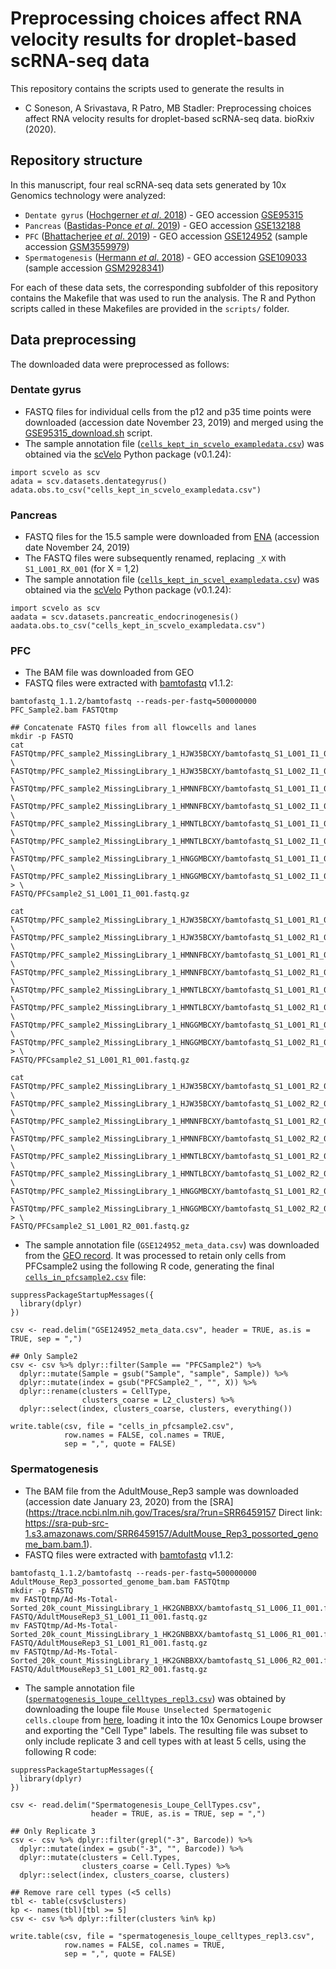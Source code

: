 # Preprocessing choices affect RNA velocity results for droplet-based scRNA-seq data

This repository contains the scripts used to generate the results in 

* C Soneson, A Srivastava, R Patro, MB Stadler: Preprocessing choices affect RNA velocity results for droplet-based scRNA-seq data. bioRxiv (2020).

## Repository structure

In this manuscript, four real scRNA-seq data sets generated by 10x Genomics technology were analyzed:

* `Dentate gyrus` ([Hochgerner _et al_. 2018](https://www.ncbi.nlm.nih.gov/pubmed/29335606)) - GEO accession [GSE95315](https://www.ncbi.nlm.nih.gov/geo/query/acc.cgi?acc=GSE95315)
* `Pancreas` ([Bastidas-Ponce _et al_. 2019](https://www.ncbi.nlm.nih.gov/pubmed/31160421)) - GEO accession [GSE132188](https://www.ncbi.nlm.nih.gov/geo/query/acc.cgi?acc=GSE132188)
* `PFC` ([Bhattacherjee _et al_. 2019](https://www.ncbi.nlm.nih.gov/pubmed/31519873)) - GEO accession [GSE124952](https://www.ncbi.nlm.nih.gov/geo/query/acc.cgi?acc=GSE124952) (sample accession [GSM3559979](https://www.ncbi.nlm.nih.gov/geo/query/acc.cgi?acc=GSM3559979))
* `Spermatogenesis` ([Hermann _et al_. 2018](https://www.ncbi.nlm.nih.gov/pubmed/30404016)) - GEO accession [GSE109033](https://www.ncbi.nlm.nih.gov/geo/query/acc.cgi?acc=GSE109033) (sample accession [GSM2928341](https://www.ncbi.nlm.nih.gov/geo/query/acc.cgi?acc=GSM2928341))

For each of these data sets, the corresponding subfolder of this repository contains the Makefile that was used to run the analysis. The R and Python scripts called in these Makefiles are provided in the `scripts/` folder. 

## Data preprocessing

The downloaded data were preprocessed as follows:

### Dentate gyrus

* FASTQ files for individual cells from the p12 and p35 time points were downloaded (accession date November 23, 2019) and merged using the [GSE95315_download.sh](dentate_gyrus_mouse/data_preprocessing/GSE95315_download.sh) script.
* The sample annotation file ([`cells_kept_in_scvelo_exampledata.csv`](dentate_gyrus_mouse/data_preprocessing/cells_kept_in_scvelo_exampledata.csv)) was obtained via the [scVelo](https://scvelo.readthedocs.io/) Python package (v0.1.24):

```
import scvelo as scv
adata = scv.datasets.dentategyrus()
adata.obs.to_csv("cells_kept_in_scvelo_exampledata.csv")
```

### Pancreas

* FASTQ files for the 15.5 sample were downloaded from [ENA](https://www.ebi.ac.uk/ena/data/view/SRR9201794) (accession date November 24, 2019)
* The FASTQ files were subsequently renamed, replacing `_X` with `S1_L001_RX_001` (for X = 1,2)
* The sample annotation file ([`cells_kept_in_scvel_exampledata.csv`](pancreas_mouse/data_preprocessing/cells_kept_in_scvelo_exampledata.csv)) was obtained via the [scVelo](https://scvelo.readthedocs.io/) Python package (v0.1.24):

```
import scvelo as scv
aadata = scv.datasets.pancreatic_endocrinogenesis()
aadata.obs.to_csv("cells_kept_in_scvelo_exampledata.csv")
```

### PFC

* The BAM file was downloaded from GEO
* FASTQ files were extracted with [bamtofastq]() v1.1.2:

```
bamtofastq_1.1.2/bamtofastq --reads-per-fastq=500000000 PFC_Sample2.bam FASTQtmp

## Concatenate FASTQ files from all flowcells and lanes
mkdir -p FASTQ
cat FASTQtmp/PFC_sample2_MissingLibrary_1_HJW35BCXY/bamtofastq_S1_L001_I1_001.fastq.gz \
FASTQtmp/PFC_sample2_MissingLibrary_1_HJW35BCXY/bamtofastq_S1_L002_I1_001.fastq.gz \
FASTQtmp/PFC_sample2_MissingLibrary_1_HMNNFBCXY/bamtofastq_S1_L001_I1_001.fastq.gz \
FASTQtmp/PFC_sample2_MissingLibrary_1_HMNNFBCXY/bamtofastq_S1_L002_I1_001.fastq.gz \
FASTQtmp/PFC_sample2_MissingLibrary_1_HMNTLBCXY/bamtofastq_S1_L001_I1_001.fastq.gz \
FASTQtmp/PFC_sample2_MissingLibrary_1_HMNTLBCXY/bamtofastq_S1_L002_I1_001.fastq.gz \
FASTQtmp/PFC_sample2_MissingLibrary_1_HNGGMBCXY/bamtofastq_S1_L001_I1_001.fastq.gz \
FASTQtmp/PFC_sample2_MissingLibrary_1_HNGGMBCXY/bamtofastq_S1_L002_I1_001.fastq.gz > \
FASTQ/PFCsample2_S1_L001_I1_001.fastq.gz

cat FASTQtmp/PFC_sample2_MissingLibrary_1_HJW35BCXY/bamtofastq_S1_L001_R1_001.fastq.gz \
FASTQtmp/PFC_sample2_MissingLibrary_1_HJW35BCXY/bamtofastq_S1_L002_R1_001.fastq.gz \
FASTQtmp/PFC_sample2_MissingLibrary_1_HMNNFBCXY/bamtofastq_S1_L001_R1_001.fastq.gz \
FASTQtmp/PFC_sample2_MissingLibrary_1_HMNNFBCXY/bamtofastq_S1_L002_R1_001.fastq.gz \
FASTQtmp/PFC_sample2_MissingLibrary_1_HMNTLBCXY/bamtofastq_S1_L001_R1_001.fastq.gz \
FASTQtmp/PFC_sample2_MissingLibrary_1_HMNTLBCXY/bamtofastq_S1_L002_R1_001.fastq.gz \
FASTQtmp/PFC_sample2_MissingLibrary_1_HNGGMBCXY/bamtofastq_S1_L001_R1_001.fastq.gz \
FASTQtmp/PFC_sample2_MissingLibrary_1_HNGGMBCXY/bamtofastq_S1_L002_R1_001.fastq.gz > \
FASTQ/PFCsample2_S1_L001_R1_001.fastq.gz

cat FASTQtmp/PFC_sample2_MissingLibrary_1_HJW35BCXY/bamtofastq_S1_L001_R2_001.fastq.gz \
FASTQtmp/PFC_sample2_MissingLibrary_1_HJW35BCXY/bamtofastq_S1_L002_R2_001.fastq.gz \
FASTQtmp/PFC_sample2_MissingLibrary_1_HMNNFBCXY/bamtofastq_S1_L001_R2_001.fastq.gz \
FASTQtmp/PFC_sample2_MissingLibrary_1_HMNNFBCXY/bamtofastq_S1_L002_R2_001.fastq.gz \
FASTQtmp/PFC_sample2_MissingLibrary_1_HMNTLBCXY/bamtofastq_S1_L001_R2_001.fastq.gz \
FASTQtmp/PFC_sample2_MissingLibrary_1_HMNTLBCXY/bamtofastq_S1_L002_R2_001.fastq.gz \
FASTQtmp/PFC_sample2_MissingLibrary_1_HNGGMBCXY/bamtofastq_S1_L001_R2_001.fastq.gz \
FASTQtmp/PFC_sample2_MissingLibrary_1_HNGGMBCXY/bamtofastq_S1_L002_R2_001.fastq.gz > \
FASTQ/PFCsample2_S1_L001_R2_001.fastq.gz
```

* The sample annotation file (`GSE124952_meta_data.csv`) was downloaded from the [GEO record](). It was processed to retain only cells from PFCsample2 using the following R code, generating the final [`cells_in_pfcsample2.csv`](pfc_mouse/data_preprocessing/cells_in_pfcsample2.csv) file:

```
suppressPackageStartupMessages({
  library(dplyr)
})

csv <- read.delim("GSE124952_meta_data.csv", header = TRUE, as.is = TRUE, sep = ",")

## Only Sample2
csv <- csv %>% dplyr::filter(Sample == "PFCSample2") %>%
  dplyr::mutate(Sample = gsub("Sample", "sample", Sample)) %>%
  dplyr::mutate(index = gsub("PFCSample2_", "", X)) %>%
  dplyr::rename(clusters = CellType,
                clusters_coarse = L2_clusters) %>%
  dplyr::select(index, clusters_coarse, clusters, everything())

write.table(csv, file = "cells_in_pfcsample2.csv",
            row.names = FALSE, col.names = TRUE,
            sep = ",", quote = FALSE)
```

### Spermatogenesis

* The BAM file from the AdultMouse_Rep3 sample was downloaded (accession date January 23, 2020) from the [SRA](https://trace.ncbi.nlm.nih.gov/Traces/sra/?run=SRR6459157
Direct link: https://sra-pub-src-1.s3.amazonaws.com/SRR6459157/AdultMouse_Rep3_possorted_genome_bam.bam.1).
* FASTQ files were extracted with [bamtofastq]() v1.1.2:

```
bamtofastq_1.1.2/bamtofastq --reads-per-fastq=500000000 AdultMouse_Rep3_possorted_genome_bam.bam FASTQtmp
mkdir -p FASTQ
mv FASTQtmp/Ad-Ms-Total-Sorted_20k_count_MissingLibrary_1_HK2GNBBXX/bamtofastq_S1_L006_I1_001.fastq.gz FASTQ/AdultMouseRep3_S1_L001_I1_001.fastq.gz
mv FASTQtmp/Ad-Ms-Total-Sorted_20k_count_MissingLibrary_1_HK2GNBBXX/bamtofastq_S1_L006_R1_001.fastq.gz FASTQ/AdultMouseRep3_S1_L001_R1_001.fastq.gz
mv FASTQtmp/Ad-Ms-Total-Sorted_20k_count_MissingLibrary_1_HK2GNBBXX/bamtofastq_S1_L006_R2_001.fastq.gz FASTQ/AdultMouseRep3_S1_L001_R2_001.fastq.gz
```

* The sample annotation file ([`spermatogenesis_loupe_celltypes_repl3.csv`](spermatogenesis_mouse/data_preprocessing/spermatogenesis_loupe_celltypes_repl3.csv)) was obtained by downloading the loupe file `Mouse Unselected Spermatogenic cells.cloupe` from [here](https://data.mendeley.com/datasets/kxd5f8vpt4/1#file-fe79c10b-c42e-472e-9c7e-9a9873d9b3d8), loading it into the 10x Genomics Loupe browser and exporting the "Cell Type" labels. The resulting file was subset to only include replicate 3 and cell types with at least 5 cells, using the following R code:

```
suppressPackageStartupMessages({
  library(dplyr)
})

csv <- read.delim("Spermatogenesis_Loupe_CellTypes.csv", 
                  header = TRUE, as.is = TRUE, sep = ",")

## Only Replicate 3
csv <- csv %>% dplyr::filter(grepl("-3", Barcode)) %>%
  dplyr::mutate(index = gsub("-3", "", Barcode)) %>%
  dplyr::mutate(clusters = Cell.Types,
                clusters_coarse = Cell.Types) %>%
  dplyr::select(index, clusters_coarse, clusters)

## Remove rare cell types (<5 cells)
tbl <- table(csv$clusters)
kp <- names(tbl)[tbl >= 5]
csv <- csv %>% dplyr::filter(clusters %in% kp)

write.table(csv, file = "spermatogenesis_loupe_celltypes_repl3.csv",
            row.names = FALSE, col.names = TRUE,
            sep = ",", quote = FALSE)
```